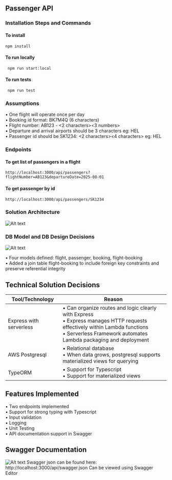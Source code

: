 ## Passenger API ##

### Installation Steps and Commands

#### To install
```npm install```
#### To run locally
``` npm run start:local```

#### To run tests
``` npm run test```

### Assumptions
• One flight will operate once per day <br>
• Booking id format: BK7M4Q (6 characters) <br>
• Flight number: AB123 - <2 characters><3 numbers> <br>
• Departure and arrival airports should be 3 characters eg: HEL <br>
• Passenger id should be SK1234: <2 characters><4 characters>  eg: HEL <br>

### Endpoints
#### To get list of passengers in a flight
``` http://localhost:3000/api/passengers?flightNumber=AB123&departureDate=2025-08-01 ```
#### To get passenger by id
```http://localhost:3000/api/passengers/SK1234```

### Solution Architecture ###
![Alt text](assets/images/architecture.png)

### DB Model and DB Design Decisions ###
![Alt text](assets/images/er.drawio.png)

• Four models defined: flight, passenger, booking, flight-booking<br>
• Added a join table flight-booking to include foreign key constraints and  preserve referential integrity<br>
## Technical Solution Decisions ##
| Tool/Technology | Reason |
|----------|----------|
| Express with serverless | • Can organize routes and logic clearly with Express<br> •  Express manages HTTP requests effectively within Lambda functions<br>• Serverless Framework automates Lambda packaging and deployment |
| AWS Postgresql | • Relational database<br> • When data grows, postgresql supports materialized views for querying<br> |
| TypeORM |  • Support for Typescript<br>  • Support for materialized views<br> | 

## Features Implemented  ##
 • Two endpoints implemented<br>
 • Support for strong typing with Typescript<br>
 • Input validation<br>
 • Logging<br>
 • Unit Testing <br>
 • API documentation support in Swagger <br>

## Swagger Documentation
![Alt text](assets/images/swagger-ui.png)
Swagger json can be found here: http://localhost:3000/api/swagger.json
Can be viewed using Swagger Editor
